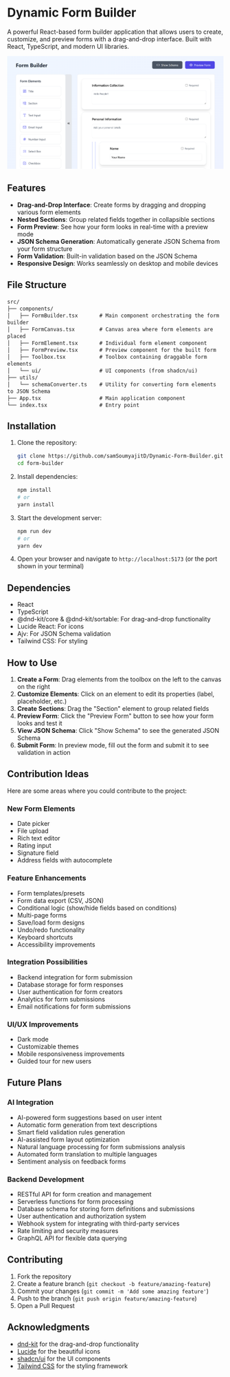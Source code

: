 # Dynamic Form Builder

A powerful React-based form builder application that allows users to create, customize, and preview forms with a drag-and-drop interface. Built with React, TypeScript, and modern UI libraries.

![Form Builder Screenshot](./fb.png)

## Features

- **Drag-and-Drop Interface**: Create forms by dragging and dropping various form elements
- **Nested Sections**: Group related fields together in collapsible sections
- **Form Preview**: See how your form looks in real-time with a preview mode
- **JSON Schema Generation**: Automatically generate JSON Schema from your form structure
- **Form Validation**: Built-in validation based on the JSON Schema
- **Responsive Design**: Works seamlessly on desktop and mobile devices

## File Structure

```
src/
├── components/
│   ├── FormBuilder.tsx       # Main component orchestrating the form builder
│   ├── FormCanvas.tsx        # Canvas area where form elements are placed
│   ├── FormElement.tsx       # Individual form element component
│   ├── FormPreview.tsx       # Preview component for the built form
│   ├── Toolbox.tsx           # Toolbox containing draggable form elements
│   └── ui/                   # UI components (from shadcn/ui)
├── utils/
│   └── schemaConverter.ts    # Utility for converting form elements to JSON Schema
├── App.tsx                   # Main application component
└── index.tsx                 # Entry point
```

## Installation

1. Clone the repository:
   ```bash
   git clone https://github.com/samSoumyajitD/Dynamic-Form-Builder.git
   cd form-builder
   ```

2. Install dependencies:
   ```bash
   npm install
   # or
   yarn install
   ```

3. Start the development server:
   ```bash
   npm run dev
   # or
   yarn dev
   ```

4. Open your browser and navigate to `http://localhost:5173` (or the port shown in your terminal)

## Dependencies

- React
- TypeScript
- @dnd-kit/core & @dnd-kit/sortable: For drag-and-drop functionality
- Lucide React: For icons
- Ajv: For JSON Schema validation
- Tailwind CSS: For styling

## How to Use

1. **Create a Form**: Drag elements from the toolbox on the left to the canvas on the right
2. **Customize Elements**: Click on an element to edit its properties (label, placeholder, etc.)
3. **Create Sections**: Drag the "Section" element to group related fields
4. **Preview Form**: Click the "Preview Form" button to see how your form looks and test it
5. **View JSON Schema**: Click "Show Schema" to see the generated JSON Schema
6. **Submit Form**: In preview mode, fill out the form and submit it to see validation in action

## Contribution Ideas

Here are some areas where you could contribute to the project:

### New Form Elements
- Date picker
- File upload
- Rich text editor
- Rating input
- Signature field
- Address fields with autocomplete

### Feature Enhancements
- Form templates/presets
- Form data export (CSV, JSON)
- Conditional logic (show/hide fields based on conditions)
- Multi-page forms
- Save/load form designs
- Undo/redo functionality
- Keyboard shortcuts
- Accessibility improvements

### Integration Possibilities
- Backend integration for form submission
- Database storage for form responses
- User authentication for form creators
- Analytics for form submissions
- Email notifications for form submissions

### UI/UX Improvements
- Dark mode
- Customizable themes
- Mobile responsiveness improvements
- Guided tour for new users

## Future Plans

### AI Integration
- AI-powered form suggestions based on user intent
- Automatic form generation from text descriptions
- Smart field validation rules generation
- AI-assisted form layout optimization
- Natural language processing for form submissions analysis
- Automated form translation to multiple languages
- Sentiment analysis on feedback forms

### Backend Development
- RESTful API for form creation and management
- Serverless functions for form processing
- Database schema for storing form definitions and submissions
- User authentication and authorization system
- Webhook system for integrating with third-party services
- Rate limiting and security measures
- GraphQL API for flexible data querying

## Contributing

1. Fork the repository
2. Create a feature branch (`git checkout -b feature/amazing-feature`)
3. Commit your changes (`git commit -m 'Add some amazing feature'`)
4. Push to the branch (`git push origin feature/amazing-feature`)
5. Open a Pull Request

## Acknowledgments

- [dnd-kit](https://github.com/clauderic/dnd-kit) for the drag-and-drop functionality
- [Lucide](https://lucide.dev/) for the beautiful icons
- [shadcn/ui](https://ui.shadcn.com/) for the UI components
- [Tailwind CSS](https://tailwindcss.com/) for the styling framework

